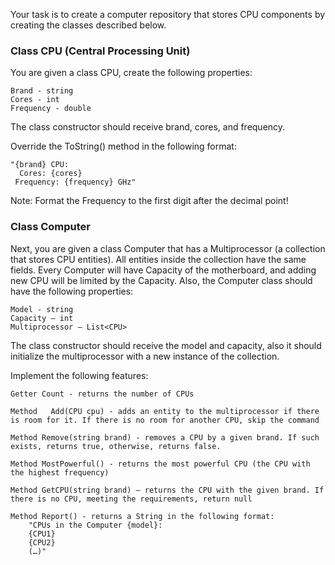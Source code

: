 Your task is to create a computer repository that stores CPU components by creating the classes described below.

### Class CPU (Central Processing Unit)

You are given a class CPU,  create the following properties:

	Brand - string
	Cores - int
	Frequency - double

The class constructor should receive brand, cores, and frequency.

Override the ToString() method in the following format:

    "{brand} CPU:
      Cores: {cores}
     Frequency: {frequency} GHz"

Note: Format the Frequency to the first digit after the decimal point!

### Class Computer

Next, you are given a class Computer that has a Multiprocessor (a collection that stores CPU entities). All entities inside the collection have the same fields. Every Computer will have Capacity of the motherboard, and adding new CPU will be limited by the Capacity. Also, the Computer class should have the following properties:

	Model - string
	Capacity – int 
	Multiprocessor – List<CPU>

The class constructor should receive the model and capacity, also it should initialize the multiprocessor with a new instance of the collection.

Implement the following features:

	Getter Count - returns the number of CPUs
	
	Method	 Add(CPU cpu) - adds an entity to the multiprocessor if there is room for it. If there is no room for another CPU, skip the command

	Method Remove(string brand) - removes a CPU by a given brand. If such exists, returns true, otherwise, returns false.
	
	Method MostPowerful() - returns the most powerful CPU (the CPU with the highest frequency)
	
	Method GetCPU(string brand) – returns the CPU with the given brand. If there is no CPU, meeting the requirements, return null

	Method Report() - returns a String in the following format:	
		"CPUs in the Computer {model}:
		{CPU1}
		{CPU2}
		(…)"
